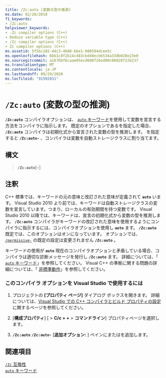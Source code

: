 ```yaml
---
title: /Zc:auto (変数の型の推測)
ms.date: 02/28/2018
f1_keywords:
- /Zc:auto
helpviewer_keywords:
- -Zc compiler options (C++)
- Deduce variable type (C++)
- /Zc compiler options (C++)
- Zc compiler options (C++)
ms.assetid: 5f5bc102-44c3-4688-bbe1-080594dcee5c
ms.openlocfilehash: 6bb1c8f2b14c483cbd46ecb6534a33db020e23e0
ms.sourcegitcommit: a1676bf6caae05ecd698f26ed80c08828722b237
ms.translationtype: MT
ms.contentlocale: ja-JP
ms.lasthandoff: 09/29/2020
ms.locfileid: "91502831"
---
```

# <a name="zcauto-deduce-variable-type"></a>`/Zc:auto` (変数の型の推測)

**`/Zc:auto`** コンパイラオプションは、 [ `auto` キーワード](../../cpp/auto-cpp.md)を使用して変数を宣言する方法をコンパイラに指示します。 既定のオプションであるを指定した場合、 **`/Zc:auto`** コンパイラは初期化式から宣言された変数の型を推測します。 を指定すると **`/Zc:auto-`** 、コンパイラは変数を自動ストレージクラスに割り当てます。

## <a name="syntax"></a>構文

> **`/Zc:auto`**[**`-`**]

## <a name="remarks"></a>注釈

C++ 標準では、キーワードの元の意味と改訂された意味が定義されて **`auto`** います。 Visual Studio 2010 より前では、キーワードは自動ストレージクラスの変数を宣言しています。つまり、ローカルの有効期間を持つ変数です。 Visual Studio 2010 以降では、キーワードは、宣言の初期化式から変数の型を推測します。 **`/Zc:auto`** コンパイラがキーワードの改訂された意味を使用するようにコンパイラに指示するには、コンパイラオプションを使用し **`auto`** ます。 **`/Zc:auto`** 既定では、このオプションはオンになっています。 オプションでは、 [`/permissive-`](permissive-standards-conformance.md) の既定の設定は変更されません **`/Zc:auto`** 。

キーワードの使用が **`auto`** 現在のコンパイラオプションと矛盾している場合、コンパイラは適切な診断メッセージを発行し **`/Zc:auto`** ます。 詳細については、「 [ `auto` キーワード](../../cpp/auto-cpp.md)」を参照してください。 Visual C++ の準拠に関する問題の詳細については、「 [非標準動作](../../cpp/nonstandard-behavior.md)」を参照してください。

### <a name="to-set-this-compiler-option-in-visual-studio"></a>このコンパイラ オプションを Visual Studio で使用するには

1. プロジェクトの **[プロパティ ページ]** ダイアログ ボックスを開きます。 詳細については、[Visual Studio での C++ コンパイラとビルド プロパティの設定](../working-with-project-properties.md)に関するページを参照してください。

1. [**構成プロパティ**] [  >  **C/c + +**  >  **コマンドライン**] プロパティページを選択します。

1. **`/Zc:auto`** **`/Zc:auto-`** [**追加オプション:** ] ペインにまたはを追加します。

## <a name="see-also"></a>関連項目

[`/Zc` 互換性](zc-conformance.md)<br/>
[`auto` キーワード](../../cpp/auto-cpp.md)
